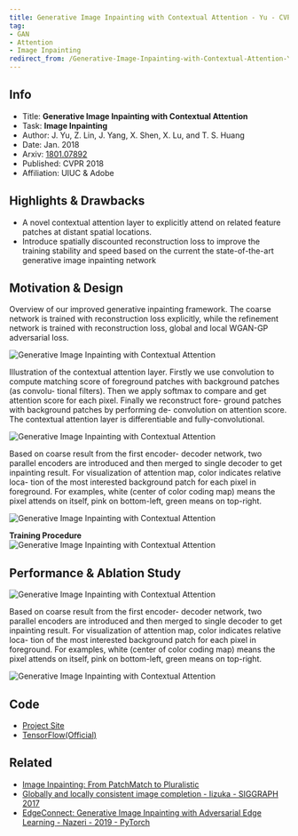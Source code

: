 ```yaml
---
title: Generative Image Inpainting with Contextual Attention - Yu - CVPR 2018 - TensorFlow
tag:
- GAN
- Attention
- Image Inpainting
redirect_from: /Generative-Image-Inpainting-with-Contextual-Attention-Yu-CVPR-TensorFlow.html
---
```




## Info
- Title: **Generative Image Inpainting with Contextual Attention**
- Task: **Image Inpainting**
- Author: J. Yu, Z. Lin, J. Yang, X. Shen, X. Lu, and T. S. Huang
- Date:  Jan. 2018
- Arxiv: [1801.07892](https://arxiv.org/abs/1801.07892)
- Published: CVPR 2018
- Affiliation: UIUC & Adobe

## Highlights & Drawbacks
- A novel contextual attention layer to explicitly attend on related feature patches at distant spatial locations.
- Introduce spatially discounted reconstruction loss to improve the training stability and speed based on the current the state-of-the-art generative image inpainting network


## Motivation & Design

Overview of our improved generative inpainting framework. The coarse network is trained with reconstruction loss explicitly, while the refinement network is trained with reconstruction loss, global and local WGAN-GP adversarial loss.

![Generative Image Inpainting with Contextual Attention](https://i.imgur.com/Tw2ryjB.jpg)

Illustration of the contextual attention layer. Firstly we use convolution to compute matching score of foreground patches with background patches (as convolu- tional filters). Then we apply softmax to compare and get attention score for each pixel. Finally we reconstruct fore- ground patches with background patches by performing de- convolution on attention score. The contextual attention layer is differentiable and fully-convolutional.

![Generative Image Inpainting with Contextual Attention](https://i.imgur.com/PvfMyPW.jpg)

Based on coarse result from the first encoder- decoder network, two parallel encoders are introduced and then merged to single decoder to get inpainting result. For visualization of attention map, color indicates relative loca- tion of the most interested background patch for each pixel in foreground. For examples, white (center of color coding map) means the pixel attends on itself, pink on bottom-left, green means on top-right.

![Generative Image Inpainting with Contextual Attention](https://i.imgur.com/WOFEv0p.jpg)

**Training Procedure**
![Generative Image Inpainting with Contextual Attention](https://i.imgur.com/8SAiQOs.jpg)

## Performance & Ablation Study

![Generative Image Inpainting with Contextual Attention](https://i.imgur.com/gzKLIbb.jpg)

Based on coarse result from the first encoder- decoder network, two parallel encoders are introduced and then merged to single decoder to get inpainting result. For visualization of attention map, color indicates relative loca- tion of the most interested background patch for each pixel in foreground. For examples, white (center of color coding map) means the pixel attends on itself, pink on bottom-left, green means on top-right.

![Generative Image Inpainting with Contextual Attention](https://i.imgur.com/8E4Qmg5.jpg)


<script async src="https://pagead2.googlesyndication.com/pagead/js/adsbygoogle.js"></script>
<ins class="adsbygoogle"
     style="display:block; text-align:center;"
     data-ad-layout="in-article"
     data-ad-format="fluid"
     data-ad-client="ca-pub-4466575858054752"
     data-ad-slot="8787986126"></ins>
<script>
     (adsbygoogle = window.adsbygoogle || []).push({});
</script>

## Code
- [Project Site](http://jiahuiyu.com/deepfill/)
- [TensorFlow(Official)](https://github.com/JiahuiYu/generative_inpainting)

## Related
- [Image Inpainting: From PatchMatch to Pluralistic](https://arxivnote.ddlee.cn/Imbalance-Problems-in-Object-Detection-A-Review-Oksuz-2019.html)
- [Globally and locally consistent image completion - Iizuka - SIGGRAPH 2017](https://arxivnote.ddlee.cn/Globally-and-locally-consistent-image-completion-SIGGRAPH.html)
- [EdgeConnect: Generative Image Inpainting with Adversarial Edge Learning - Nazeri - 2019 - PyTorch](https://arxivnote.ddlee.cn/EdgeConnect-Generative-Image-Inpainting-with-Adversarial-Edge-Learning-Nazeri.html)